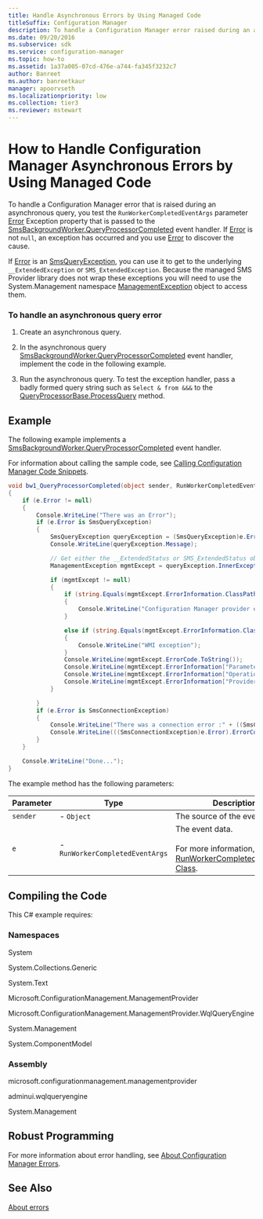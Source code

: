 ```yaml
---
title: Handle Asynchronous Errors by Using Managed Code
titleSuffix: Configuration Manager
description: To handle a Configuration Manager error raised during an asynchronous query, test the RunWorkerCompletedEventArgs parameter Error Exception property passed to the SmsBackgroundWorker.QueryProcessorCompleted event handler.
ms.date: 09/20/2016
ms.subservice: sdk
ms.service: configuration-manager
ms.topic: how-to
ms.assetid: 1a37a005-07cd-476e-a744-fa345f3232c7
author: Banreet
ms.author: banreetkaur
manager: apoorvseth
ms.localizationpriority: low
ms.collection: tier3
ms.reviewer: mstewart
---
```

# How to Handle Configuration Manager Asynchronous Errors by Using Managed Code
To handle a Configuration Manager error that is raised during an asynchronous query, you test the `RunWorkerCompletedEventArgs` parameter [Error](/previous-versions/t1yswz5k(v=vs.90)) Exception property that is passed to the [SmsBackgroundWorker.QueryProcessorCompleted](/previous-versions/system-center/developer/cc143778(v=msdn.10)) event handler. If [Error](/previous-versions/t1yswz5k(v=vs.90)) is not `null`, an exception has occurred and you use [Error](/previous-versions/t1yswz5k(v=vs.90)) to discover the cause.

 If [Error](/previous-versions/t1yswz5k(v=vs.90)) is an [SmsQueryException](/previous-versions/system-center/developer/cc147436(v=msdn.10)), you can use it to get to the underlying `__ExtendedException` or `SMS_ExtendedException`. Because the managed SMS Provider library does not wrap these exceptions you will need to use the System.Management namespace [ManagementException](/dotnet/api/system.management.managementexception) object to access them.

### To handle an asynchronous query error

1.  Create an asynchronous query.

2.  In the asynchronous query [SmsBackgroundWorker.QueryProcessorCompleted](/previous-versions/system-center/developer/cc143778(v=msdn.10)) event handler, implement the code in the following example.

3.  Run the asynchronous query. To test the exception handler, pass a badly formed query string such as `Select & from &&&` to the [QueryProcessorBase.ProcessQuery](/previous-versions/system-center/developer/cc146295(v=msdn.10)) method.

## Example
 The following example implements a [SmsBackgroundWorker.QueryProcessorCompleted](/previous-versions/system-center/developer/cc143778(v=msdn.10)) event handler.

 For information about calling the sample code, see [Calling Configuration Manager Code Snippets](../../../develop/core/understand/calling-code-snippets.md).

```c#
void bw1_QueryProcessorCompleted(object sender, RunWorkerCompletedEventArgs e)
{
    if (e.Error != null)
    {
        Console.WriteLine("There was an Error");
        if (e.Error is SmsQueryException)
        {
            SmsQueryException queryException = (SmsQueryException)e.Error;
            Console.WriteLine(queryException.Message);

            // Get either the __ExtendedStatus or SMS_ExtendedStatus object and display various properties.
            ManagementException mgmtExcept = queryException.InnerException as ManagementException;

            if (mgmtExcept != null)
            {
                if (string.Equals(mgmtExcept.ErrorInformation.ClassPath.ToString(), "SMS_ExtendedStatus", StringComparison.OrdinalIgnoreCase) == true)
                {
                    Console.WriteLine("Configuration Manager provider exception");
                }

                else if (string.Equals(mgmtExcept.ErrorInformation.ClassPath.ToString(), "__ExtendedStatus", StringComparison.OrdinalIgnoreCase) == true)
                {
                    Console.WriteLine("WMI exception");
                }
                Console.WriteLine(mgmtExcept.ErrorCode.ToString());
                Console.WriteLine(mgmtExcept.ErrorInformation["ParameterInfo"].ToString());
                Console.WriteLine(mgmtExcept.ErrorInformation["Operation"].ToString());
                Console.WriteLine(mgmtExcept.ErrorInformation["ProviderName"].ToString());
            }

        }
        if (e.Error is SmsConnectionException)
        {
            Console.WriteLine("There was a connection error :" + ((SmsConnectionException)e.Error).Message);
            Console.WriteLine(((SmsConnectionException)e.Error).ErrorCode);
        }
    }

    Console.WriteLine("Done...");
}
```

 The example method has the following parameters:

|Parameter|Type|Description|
|---------------|----------|-----------------|
|`sender`|-   `Object`|The source of the event.|
|`e`|-   `RunWorkerCompletedEventArgs`|The event data.<br /><br /> For more information, see [RunWorkerCompletedEventArgs Class](/dotnet/api/system.componentmodel.runworkercompletedeventargs).|

## Compiling the Code
 This C# example requires:

### Namespaces
 System

 System.Collections.Generic

 System.Text

 Microsoft.ConfigurationManagement.ManagementProvider

 Microsoft.ConfigurationManagement.ManagementProvider.WqlQueryEngine

 System.Management

 System.ComponentModel

### Assembly
 microsoft.configurationmanagement.managementprovider

 adminui.wqlqueryengine

 System.Management

## Robust Programming
 For more information about error handling, see [About Configuration Manager Errors](../../../develop/core/understand/about-configuration-manager-errors.md).

## See Also
 [About errors](about-configuration-manager-errors.md)
